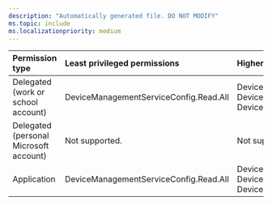 ```yaml
---
description: "Automatically generated file. DO NOT MODIFY"
ms.topic: include
ms.localizationpriority: medium
---
```


|Permission type|Least privileged permissions|Higher privileged permissions|
|:---|:---|:---|
|Delegated (work or school account)|DeviceManagementServiceConfig.Read.All|DeviceManagementServiceConfig.ReadWrite.All, DeviceManagementConfiguration.Read.All, DeviceManagementConfiguration.ReadWrite.All|
|Delegated (personal Microsoft account)|Not supported.|Not supported.|
|Application|DeviceManagementServiceConfig.Read.All|DeviceManagementServiceConfig.ReadWrite.All, DeviceManagementConfiguration.Read.All, DeviceManagementConfiguration.ReadWrite.All|

